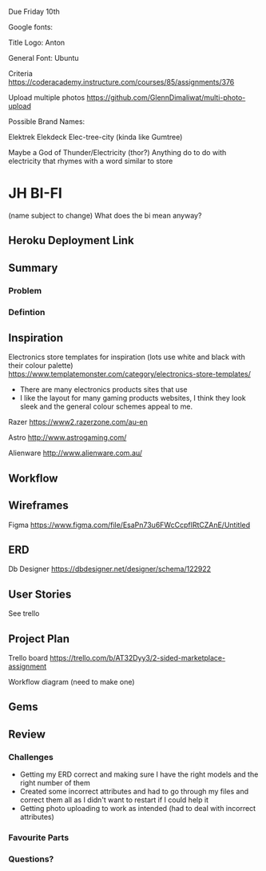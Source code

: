 Due Friday 10th

Google fonts:

Title Logo:
Anton

General Font:
Ubuntu

Criteria
https://coderacademy.instructure.com/courses/85/assignments/376

Upload multiple photos
https://github.com/GlennDimaliwat/multi-photo-upload

Possible Brand Names:

Elektrek
Elekdeck
Elec-tree-city (kinda like Gumtree)

Maybe a God of Thunder/Electricity (thor?)
Anything do to do with electricity that rhymes with a word similar to store

# JH BI-FI
(name subject to change)
What does the bi mean anyway?


## Heroku Deployment Link

## Summary
### Problem

### Defintion




## Inspiration
Electronics store templates for inspiration (lots use white and black with their colour palette)
https://www.templatemonster.com/category/electronics-store-templates/

- There are many electronics products sites that use 
- I like the layout for many gaming products websites, I think they look sleek and the general colour schemes appeal to me.

Razer
https://www2.razerzone.com/au-en

Astro
http://www.astrogaming.com/

Alienware
http://www.alienware.com.au/

## Workflow

## Wireframes
Figma
https://www.figma.com/file/EsaPn73u6FWcCcpfIRtCZAnE/Untitled

## ERD
Db Designer
https://dbdesigner.net/designer/schema/122922

## User Stories
See trello

## Project Plan
Trello board
https://trello.com/b/AT32Dyy3/2-sided-marketplace-assignment

Workflow diagram (need to make one)

## Gems


## Review
### Challenges
- Getting my ERD correct and making sure I have the right models and the right number of them
- Created some incorrect attributes and had to go through my files and correct them all as I didn't want to restart if I could help it
- Getting photo uploading to work as intended (had to deal with incorrect attributes)

### Favourite Parts



### Questions?

